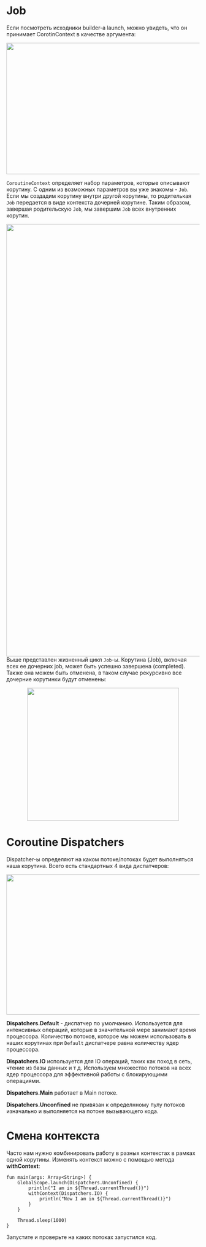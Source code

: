 <h1>Job</h1>

<p>Если посмотреть исходники builder-а launch, можно увидеть, что он принимает CorotinContext в качестве аргумента:</p>

<p style="text-align: center;"><img alt="" height="342" name="image.png" src="https://ucarecdn.com/c3735599-8eb4-40d6-84ea-2580bc9ebff8/" width="535"></p>

<p><code>CoroutineContext</code> определяет набор параметров, которые описывают корутину. С одним из возможных параметров вы уже знакомы - <code>Job</code>. Если мы создадим корутину внутри другой корутины, то родителькая <code>Job</code> передается в виде контекста дочерней корутине. Таким образом, завершая родительскую <code>Job</code>, мы завершим <code>Job</code> всех внутренних корутин. </p>

<p><img alt="" height="1126" name="image.png" src="https://ucarecdn.com/f53f4ec8-144f-4b62-bef2-854553df8e42/" width="2840">Выше представлен жизненный цикл <code>Job</code>-ы. Корутина (Job), включая всех ее дочерних job, может быть успешно завершена (completed). Также она можем быть отменена, в таком случае рекурсивно все дочерние корутинки будут отменены:</p>

<p style="text-align: center;"><img alt="" height="346" name="image.png" src="https://ucarecdn.com/3f1e4018-f020-4ab6-bd23-17123081773f/" width="396"></p>


<h1>Coroutine Dispatchers</h1>

<p>Dispatcher-ы определяют на каком потоке/потоках будет выполняться наша корутина. Всего есть стандартных 4 вида диспатчеров:</p>

<p style="text-align: center;"><img alt="" height="365" name="image.png" src="https://ucarecdn.com/15799a6d-bf9e-45b6-9129-7af8226683af/" width="584"></p>

<p><strong>Dispatchers.Default</strong> - диспатчер по умолчанию. Используется для интенсивных операций, которые в значительной мере занимают время процессора. Количество потоков, которое мы можем использовать в наших корутинах при <code>Default</code> диспатчере равна количеству ядер процессора.</p>

<p><strong>Dispatchers.IO</strong> используется для IO операций, таких как поход в сеть, чтение из базы данных и т д. Используем множество потоков на всех ядер процессора для эффективной работы с блокирующими операциями.</p>

<p><strong>Dispatchers.Main</strong> работает в Main потоке.</p>

<p><strong>Dispatchers.Unconfined</strong> не привязан к определнному пулу потоков изначально и выполняется на потоке вызывающего кода. </p>




<h1>Смена контекста</h1>

<p>Часто нам нужно комбинировать работу в разных контекстах в рамках одной корутины. Изменять контекст можно с помощью метода <strong>withContext</strong>:</p>

<pre><code>fun main(args: Array&lt;String&gt;) {
    GlobalScope.launch(Dispatchers.Unconfined) {
        println("I am in ${Thread.currentThread()}")
        withContext(Dispatchers.IO) {
            println("Now I am in ${Thread.currentThread()}")
        }
    }

    Thread.sleep(1000)
}</code></pre>

<p>Запустите и проверьте на каких потоках запустился код. </p>

